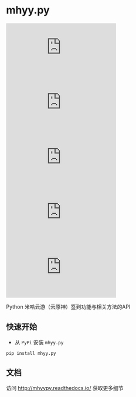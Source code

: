 # mhyy.py

![LICENSE](https://img.shields.io/github/license/GuangChen2333/mhyy.py?style=flat-square)
![Downloads](https://img.shields.io/pypi/dm/mhyy.py?style=flat-square)
![PyP](https://img.shields.io/pypi/v/mhyy.py?style=flat-square)
![Python](https://img.shields.io/pypi/pyversions/mhyy.py?style=flat-square)
![STARS](https://img.shields.io/github/stars/GuangChen2333/mhyy.py?style=flat-square)

Python 米哈云游（云原神）签到功能与相关方法的API

## 快速开始

- 从 `PyPi` 安装 `mhyy.py`

```shell
pip install mhyy.py
```

## 文档

访问 http://mhyypy.readthedocs.io/ 获取更多细节
